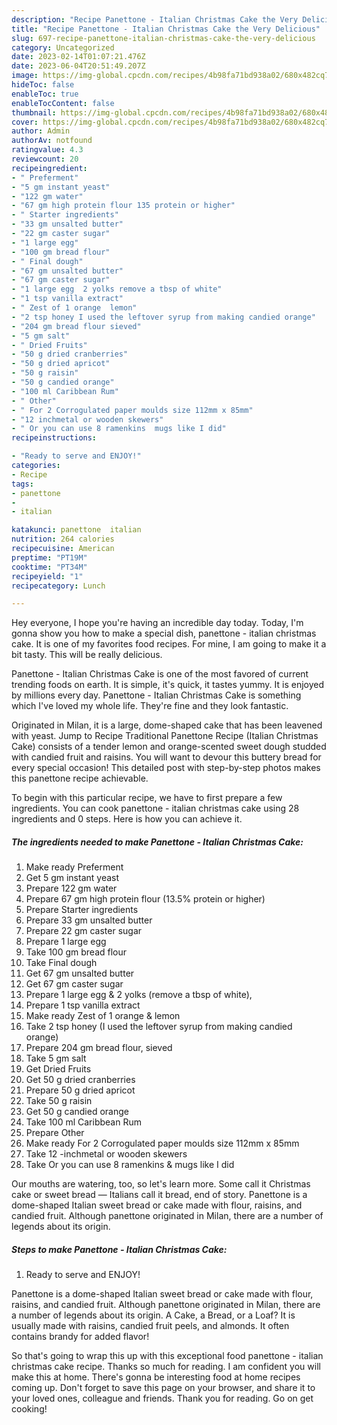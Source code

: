 ```yaml
---
description: "Recipe Panettone - Italian Christmas Cake the Very Delicious"
title: "Recipe Panettone - Italian Christmas Cake the Very Delicious"
slug: 697-recipe-panettone-italian-christmas-cake-the-very-delicious
category: Uncategorized
date: 2023-02-14T01:07:21.476Z
date: 2023-06-04T20:51:49.207Z
image: https://img-global.cpcdn.com/recipes/4b98fa71bd938a02/680x482cq70/panettone-italian-christmas-cake-recipe-main-photo.jpg
hideToc: false
enableToc: true
enableTocContent: false
thumbnail: https://img-global.cpcdn.com/recipes/4b98fa71bd938a02/680x482cq70/panettone-italian-christmas-cake-recipe-main-photo.jpg
cover: https://img-global.cpcdn.com/recipes/4b98fa71bd938a02/680x482cq70/panettone-italian-christmas-cake-recipe-main-photo.jpg
author: Admin
authorAv: notfound
ratingvalue: 4.3
reviewcount: 20
recipeingredient:
- " Preferment"
- "5 gm instant yeast"
- "122 gm water"
- "67 gm high protein flour 135 protein or higher"
- " Starter ingredients"
- "33 gm unsalted butter"
- "22 gm caster sugar"
- "1 large egg"
- "100 gm bread flour"
- " Final dough"
- "67 gm unsalted butter"
- "67 gm caster sugar"
- "1 large egg  2 yolks remove a tbsp of white"
- "1 tsp vanilla extract"
- " Zest of 1 orange  lemon"
- "2 tsp honey I used the leftover syrup from making candied orange"
- "204 gm bread flour sieved"
- "5 gm salt"
- " Dried Fruits"
- "50 g dried cranberries"
- "50 g dried apricot"
- "50 g raisin"
- "50 g candied orange"
- "100 ml Caribbean Rum"
- " Other"
- " For 2 Corrogulated paper moulds size 112mm x 85mm"
- "12 inchmetal or wooden skewers"
- " Or you can use 8 ramenkins  mugs like I did"
recipeinstructions:

- "Ready to serve and ENJOY!"
categories:
- Recipe
tags:
- panettone
- 
- italian

katakunci: panettone  italian 
nutrition: 264 calories
recipecuisine: American
preptime: "PT19M"
cooktime: "PT34M"
recipeyield: "1"
recipecategory: Lunch

---
```



Hey everyone, I hope you're having an incredible day today. Today, I'm gonna show you how to make a special dish, panettone - italian christmas cake. It is one of my favorites food recipes. For mine, I am going to make it a bit tasty. This will be really delicious.

Panettone - Italian Christmas Cake is one of the most favored of current trending foods on earth. It is simple, it's quick, it tastes yummy. It is enjoyed by millions every day. Panettone - Italian Christmas Cake is something which I've loved my whole life. They're fine and they look fantastic.

Originated in Milan, it is a large, dome-shaped cake that has been leavened with yeast. Jump to Recipe Traditional Panettone Recipe (Italian Christmas Cake) consists of a tender lemon and orange-scented sweet dough studded with candied fruit and raisins. You will want to devour this buttery bread for every special occasion! This detailed post with step-by-step photos makes this panettone recipe achievable.


To begin with this particular recipe, we have to first prepare a few ingredients. You can cook panettone - italian christmas cake using 28 ingredients and 0 steps. Here is how you can achieve it.

<!--inarticleads1-->

##### The ingredients needed to make Panettone - Italian Christmas Cake:

1. Make ready  Preferment
1. Get 5 gm instant yeast
1. Prepare 122 gm water
1. Prepare 67 gm high protein flour (13.5% protein or higher)
1. Prepare  Starter ingredients
1. Prepare 33 gm unsalted butter
1. Prepare 22 gm caster sugar
1. Prepare 1 large egg
1. Take 100 gm bread flour
1. Take  Final dough
1. Get 67 gm unsalted butter
1. Get 67 gm caster sugar
1. Prepare 1 large egg &amp; 2 yolks (remove a tbsp of white),
1. Prepare 1 tsp vanilla extract
1. Make ready  Zest of 1 orange &amp; lemon
1. Take 2 tsp honey (I used the leftover syrup from making candied orange)
1. Prepare 204 gm bread flour, sieved
1. Take 5 gm salt
1. Get  Dried Fruits
1. Get 50 g dried cranberries
1. Prepare 50 g dried apricot
1. Take 50 g raisin
1. Get 50 g candied orange
1. Take 100 ml Caribbean Rum
1. Prepare  Other
1. Make ready  For 2 Corrogulated paper moulds size 112mm x 85mm
1. Take 12 -inchmetal or wooden skewers
1. Take  Or you can use 8 ramenkins &amp; mugs like I did


Our mouths are watering, too, so let&#39;s learn more. Some call it Christmas cake or sweet bread — Italians call it bread, end of story. Panettone is a dome-shaped Italian sweet bread or cake made with flour, raisins, and candied fruit. Although panettone originated in Milan, there are a number of legends about its origin. 

<!--inarticleads2-->

##### Steps to make Panettone - Italian Christmas Cake:


1. Ready to serve and ENJOY!

Panettone is a dome-shaped Italian sweet bread or cake made with flour, raisins, and candied fruit. Although panettone originated in Milan, there are a number of legends about its origin. A Cake, a Bread, or a Loaf? It is usually made with raisins, candied fruit peels, and almonds. It often contains brandy for added flavor! 

So that's going to wrap this up with this exceptional food panettone - italian christmas cake recipe. Thanks so much for reading. I am confident you will make this at home. There's gonna be interesting food at home recipes coming up. Don't forget to save this page on your browser, and share it to your loved ones, colleague and friends. Thank you for reading. Go on get cooking!
